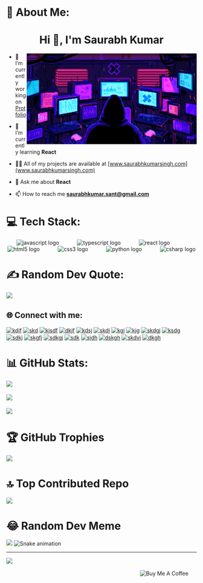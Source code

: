 # 💫 About Me:

<h1 align="center">Hi 👋, I'm Saurabh Kumar</h1>

  <img align="right" alt="GIF" src="https://github.com/SaurabhKumarSingh01/test5/blob/main/photo.gif?raw=true" width="450" height="240" />

- 🔭 I’m currently working on [Protfolio](www.saurabhkumarsingh.com)

- 🌱 I’m currently learning **React**

- 👨‍💻 All of my projects are available at [www.saurabhkumarsingh.com](www.saurabhkumarsingh.com)

- 💬 Ask me about **React**

- 📫 How to reach me **saurabhkumar.sant@gmail.com**




# 💻 Tech Stack:
  
<div align="center">
  <img src="https://cdn.jsdelivr.net/gh/devicons/devicon/icons/javascript/javascript-plain.svg" height="60" alt="javascript logo"  />
  <img width="40" />
  <img src="https://cdn.jsdelivr.net/gh/devicons/devicon/icons/typescript/typescript-original.svg" height="60" alt="typescript logo"  />
  <img width="40" />
  <img src="https://cdn.jsdelivr.net/gh/devicons/devicon/icons/react/react-original-wordmark.svg" height="60" alt="react logo"  />
  <img width="40" />
  <img src="https://cdn.jsdelivr.net/gh/devicons/devicon/icons/html5/html5-original.svg" height="60" alt="html5 logo"  />
  <img width="40" />
  <img src="https://cdn.jsdelivr.net/gh/devicons/devicon/icons/css3/css3-original.svg" height="60" alt="css3 logo"  />
  <img width="40" />
  <img src="https://cdn.jsdelivr.net/gh/devicons/devicon/icons/python/python-original.svg" height="60" alt="python logo"  />
  <img width="40" />
  <img src="https://cdn.jsdelivr.net/gh/devicons/devicon/icons/csharp/csharp-original.svg" height="60" alt="csharp logo"  />
</div>




# ✍️ Random Dev Quote:

![](https://quotes-github-readme.vercel.app/api?type=horizontal&theme=radical)




## 🌐 Connect with me:

<p align="left">
<a href="https://codepen.io/kdjf" target="blank"><img align="center" src="https://raw.githubusercontent.com/rahuldkjain/github-profile-readme-generator/master/src/images/icons/Social/codepen.svg" alt="kdjf" height="30" width="60" /></a>
<a href="https://dev.to/skd" target="blank"><img align="center" src="https://raw.githubusercontent.com/rahuldkjain/github-profile-readme-generator/master/src/images/icons/Social/devto.svg" alt="skd" height="30" width="60" /></a>
<a href="https://twitter.com/kjsdf" target="blank"><img align="center" src="https://raw.githubusercontent.com/rahuldkjain/github-profile-readme-generator/master/src/images/icons/Social/twitter.svg" alt="kjsdf" height="30" width="60" /></a>
<a href="https://linkedin.com/in/dkjf" target="blank"><img align="center" src="https://raw.githubusercontent.com/rahuldkjain/github-profile-readme-generator/master/src/images/icons/Social/linked-in-alt.svg" alt="dkjf" height="30" width="60" /></a>
<a href="https://stackoverflow.com/users/kdsj" target="blank"><img align="center" src="https://raw.githubusercontent.com/rahuldkjain/github-profile-readme-generator/master/src/images/icons/Social/stack-overflow.svg" alt="kdsj" height="30" width="60" /></a>
<!-- <a href="https://codesandbox.com/dskfj" target="blank"><img align="center" src="https://raw.githubusercontent.com/rahuldkjain/github-profile-readme-generator/master/src/images/icons/Social/codesandbox.svg" alt="dskfj" height="30" width="60" /></a> -->
<!-- <a href="https://kaggle.com/dkj" target="blank"><img align="center" src="https://raw.githubusercontent.com/rahuldkjain/github-profile-readme-generator/master/src/images/icons/Social/kaggle.svg" alt="dkj" height="30" width="60" /></a> -->
<a href="https://fb.com/skdj" target="blank"><img align="center" src="https://raw.githubusercontent.com/rahuldkjain/github-profile-readme-generator/master/src/images/icons/Social/facebook.svg" alt="skdj" height="30" width="60" /></a>
<a href="https://instagram.com/kgj" target="blank"><img align="center" src="https://raw.githubusercontent.com/rahuldkjain/github-profile-readme-generator/master/src/images/icons/Social/instagram.svg" alt="kgj" height="30" width="60" /></a>
<!-- <a href="https://dribbble.com/sdkj" target="blank"><img align="center" src="https://raw.githubusercontent.com/rahuldkjain/github-profile-readme-generator/master/src/images/icons/Social/dribbble.svg" alt="sdkj" height="30" width="60" /></a> -->
<a href="https://www.behance.net/kjg" target="blank"><img align="center" src="https://raw.githubusercontent.com/rahuldkjain/github-profile-readme-generator/master/src/images/icons/Social/behance.svg" alt="kjg" height="30" width="60" /></a>
<a href="https://hashnode.com/skdgj" target="blank"><img align="center" src="https://raw.githubusercontent.com/rahuldkjain/github-profile-readme-generator/master/src/images/icons/Social/hashnode.svg" alt="skdgj" height="30" width="60" /></a>
<a href="https://medium.com/ksdg" target="blank"><img align="center" src="https://raw.githubusercontent.com/rahuldkjain/github-profile-readme-generator/master/src/images/icons/Social/medium.svg" alt="ksdg" height="30" width="60" /></a>
<a href="https://www.youtube.com/c/sdkj" target="blank"><img align="center" src="https://raw.githubusercontent.com/rahuldkjain/github-profile-readme-generator/master/src/images/icons/Social/youtube.svg" alt="sdkj" height="30" width="60" /></a>
<a href="https://www.codechef.com/users/skgfj" target="blank"><img align="center" src="https://cdn.jsdelivr.net/npm/simple-icons@3.1.0/icons/codechef.svg" alt="skgfj" height="30" width="60" /></a>
<a href="https://www.hackerrank.com/sdkgj" target="blank"><img align="center" src="https://raw.githubusercontent.com/rahuldkjain/github-profile-readme-generator/master/src/images/icons/Social/hackerrank.svg" alt="sdkgj" height="30" width="60" /></a>
<!-- <a href="https://codeforces.com/profile/qksdsgj" target="blank"><img align="center" src="https://raw.githubusercontent.com/rahuldkjain/github-profile-readme-generator/master/src/images/icons/Social/codeforces.svg" alt="qksdsgj" height="30" width="60" /></a> -->
<a href="https://www.leetcode.com/sdk" target="blank"><img align="center" src="https://raw.githubusercontent.com/rahuldkjain/github-profile-readme-generator/master/src/images/icons/Social/leet-code.svg" alt="sdk" height="30" width="60" /></a>
<a href="https://www.hackerearth.com/sjdh" target="blank"><img align="center" src="https://raw.githubusercontent.com/rahuldkjain/github-profile-readme-generator/master/src/images/icons/Social/hackerearth.svg" alt="sjdh" height="30" width="60" /></a>
<a href="https://auth.geeksforgeeks.org/user/dskgh" target="blank"><img align="center" src="https://raw.githubusercontent.com/rahuldkjain/github-profile-readme-generator/master/src/images/icons/Social/geeks-for-geeks.svg" alt="dskgh" height="30" width="60" /></a>
<a href="https://www.topcoder.com/members/skdvj" target="blank"><img align="center" src="https://raw.githubusercontent.com/rahuldkjain/github-profile-readme-generator/master/src/images/icons/Social/topcoder.svg" alt="skdvj" height="30" width="60" /></a>
<a href="https://discord.gg/dkgh" target="blank"><img align="center" src="https://raw.githubusercontent.com/rahuldkjain/github-profile-readme-generator/master/src/images/icons/Social/discord.svg" alt="dkgh" height="30" width="60" /></a>
<!-- <a href="/dskhk" target="blank"><img align="center" src="https://raw.githubusercontent.com/rahuldkjain/github-profile-readme-generator/master/src/images/icons/Social/rss.svg" alt="dskhk" height="30" width="60" /></a> -->





# 📊 GitHub Stats:

![](https://github-readme-stats.vercel.app/api?username=SaurabhKrSing&theme=dark&hide_border=true&include_all_commits=true&count_private=true&card_width=500)</br></br>
![](https://github-readme-streak-stats.herokuapp.com/?user=SaurabhKrSing&theme=dark&hide_border=true&card_width=500)</br></br>
![](https://github-readme-stats.vercel.app/api/top-langs/?username=SaurabhKrSing&theme=dark&hide_border=true&include_all_commits=true&count_private=true&layout=compact&card_width=500)




# 🏆 GitHub Trophies
![](https://github-profile-trophy.vercel.app/?username=SaurabhKrSing&theme=radical&no-frame=true&no-bg=false&margin-w=4&card_width=500)




# 🔝 Top Contributed Repo
![](https://github-contributor-stats.vercel.app/api?username=SaurabhKrSing&limit=5&theme=nord&combine_all_yearly_contributions=true)




# 😂 Random Dev Meme
<img src='https://randommeme-five.vercel.app/' style="height: 400px;"/>



<img src="https://raw.githubusercontent.com/SaurabhKrSing/SaurabhKrSing/output/snake.svg" alt="Snake animation" />


---

[![](https://visitcount.itsvg.in/api?id=SaurabhKrSing&icon=0&color=1)](https://visitcount.itsvg.in)

<a href="https://www.buymeacoffee.com/SaurabhKrSing" target="_blank"><img src="https://cdn.buymeacoffee.com/buttons/v2/default-red.png" alt="Buy Me A Coffee" width="150" align="right" ></a>




